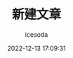 ---
title: 新建文章
author: icesoda
date: 2022-12-13 17:09:31
tags:
 - 项目
 - Markdown
categories: 
  - [icesodaMall]
comments: true    #是否可评论
toc: true         #是否显示文章目录
top_img: "./img/新建文章.jpg"
description:
---